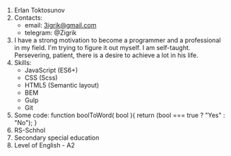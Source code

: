 1. Erlan Toktosunov
2. Contacts:
    - email: 3igrik@gmail.com
    - telegram: @Zigrik
3. I have a strong motivation to become a programmer and a professional in my field. I'm trying to figure it out myself. I am self-taught. Persevering, patient, there is a desire to achieve a lot in his life.
4. Skills:
    - JavaScript \(ES6+\)
    - CSS \(Scss\)
    - HTML5 \(Semantic layout\)
    - BEM
    - Gulp
    - Git
5.  Some code:
    function boolToWord( bool ){
      return (bool === true ? "Yes" : "No");
    }
6. RS-Schhol
7. Secondary special education
8. Level of English - A2
